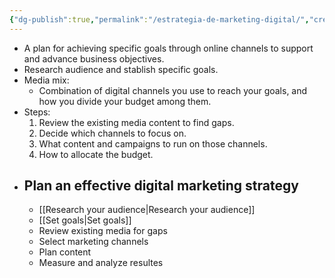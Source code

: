 ```yaml
---
{"dg-publish":true,"permalink":"/estrategia-de-marketing-digital/","created":"2024-03-02T00:08:36.355+01:00","updated":"2024-03-07T15:55:29.395+01:00"}
---
```


- A plan for achieving specific goals through online channels to support and advance business objectives.
- Research audience and stablish specific goals.
- Media mix:
	- Combination of digital channels you use to reach your goals, and how you divide your budget among them.
- Steps:
	1. Review the existing media content to find gaps.
	2. Decide which channels to focus on.
	3. What content and campaigns to run on those channels.
	4. How to allocate the budget.
- ## Plan an effective digital marketing strategy
	- [[Research your audience\|Research your audience]]
	- [[Set goals\|Set goals]]
	- Review existing media for gaps
	- Select marketing channels
	- Plan content
	- Measure and analyze resultes